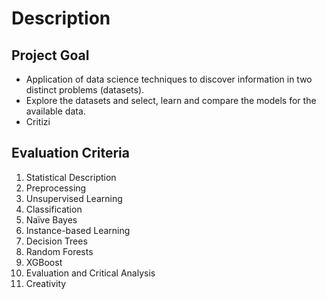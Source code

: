 # Description

## Project Goal

* Application of data science techniques to discover information in two distinct problems (datasets).
* Explore the datasets and select, learn and compare the models for the available data.
* Critizi

## Evaluation Criteria

1. Statistical Description
2. Preprocessing
3. Unsupervised Learning
4. Classification
  1. Naïve Bayes
  2. Instance-based Learning
  3. Decision Trees
  4. Random Forests
  5. XGBoost
6. Evaluation and Critical Analysis
7. Creativity
